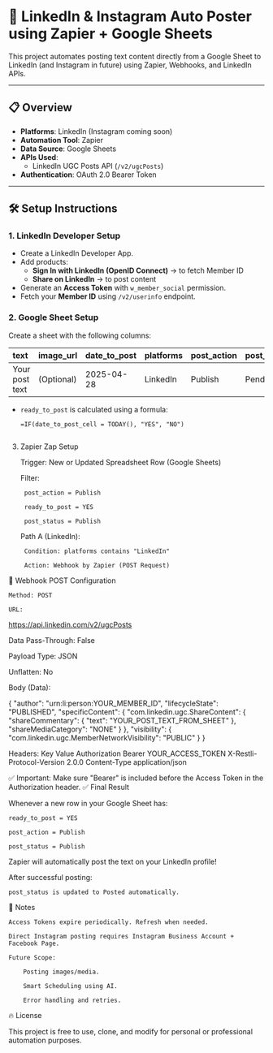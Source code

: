 # 🚀 LinkedIn & Instagram Auto Poster using Zapier + Google Sheets

This project automates posting text content directly from a Google Sheet to LinkedIn (and Instagram in future) using Zapier, Webhooks, and LinkedIn APIs.

---

## 📋 Overview
- **Platforms**: LinkedIn (Instagram coming soon)
- **Automation Tool**: Zapier
- **Data Source**: Google Sheets
- **APIs Used**:
  - LinkedIn UGC Posts API (`/v2/ugcPosts`)
- **Authentication**: OAuth 2.0 Bearer Token

---

## 🛠️ Setup Instructions

### 1. LinkedIn Developer Setup
- Create a LinkedIn Developer App.
- Add products:
  - **Sign In with LinkedIn (OpenID Connect)** → to fetch Member ID
  - **Share on LinkedIn** → to post content
- Generate an **Access Token** with `w_member_social` permission.
- Fetch your **Member ID** using `/v2/userinfo` endpoint.

### 2. Google Sheet Setup
Create a sheet with the following columns:

| text | image_url | date_to_post | platforms | post_action | post_status | ready_to_post |
|:---|:---|:---|:---|:---|:---|:---|
| Your post text | (Optional) | 2025-04-28 | LinkedIn | Publish | Pending | YES |

- `ready_to_post` is calculated using a formula:
  ```excel
  =IF(date_to_post_cell = TODAY(), "YES", "NO")


3. Zapier Zap Setup

    Trigger: New or Updated Spreadsheet Row (Google Sheets)

    Filter:

        post_action = Publish

        ready_to_post = YES

        post_status = Publish

    Path A (LinkedIn):

        Condition: platforms contains "LinkedIn"

        Action: Webhook by Zapier (POST Request)

🛜 Webhook POST Configuration

    Method: POST

    URL:

https://api.linkedin.com/v2/ugcPosts

Data Pass-Through: False

Payload Type: JSON

Unflatten: No

Body (Data):

{
  "author": "urn:li:person:YOUR_MEMBER_ID",
  "lifecycleState": "PUBLISHED",
  "specificContent": {
    "com.linkedin.ugc.ShareContent": {
      "shareCommentary": {
        "text": "YOUR_POST_TEXT_FROM_SHEET"
      },
      "shareMediaCategory": "NONE"
    }
  },
  "visibility": {
    "com.linkedin.ugc.MemberNetworkVisibility": "PUBLIC"
  }
}

Headers:
Key	Value
Authorization	Bearer YOUR_ACCESS_TOKEN
X-Restli-Protocol-Version	2.0.0
Content-Type	application/json

✅ Important:
Make sure "Bearer" is included before the Access Token in the Authorization header.
✅ Final Result

Whenever a new row in your Google Sheet has:

    ready_to_post = YES

    post_action = Publish

    post_status = Publish

Zapier will automatically post the text on your LinkedIn profile!

After successful posting:

    post_status is updated to Posted automatically.

📌 Notes

    Access Tokens expire periodically. Refresh when needed.

    Direct Instagram posting requires Instagram Business Account + Facebook Page.

    Future Scope:

        Posting images/media.

        Smart Scheduling using AI.

        Error handling and retries.

🔥 License

This project is free to use, clone, and modify for personal or professional automation purposes.


























   
